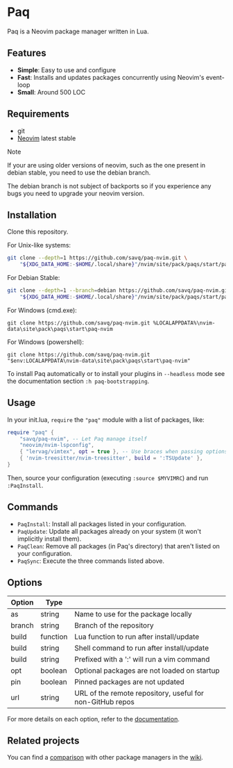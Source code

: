 # Paq

Paq is a Neovim package manager written in Lua.


## Features

- __Simple__: Easy to use and configure
- __Fast__:   Installs and updates packages concurrently using Neovim's event-loop
- __Small__:  Around 500 LOC


## Requirements

- git
- [Neovim](https://github.com/neovim/neovim) latest stable

> [!NOTE]
> If your are using older versions of neovim, such as the one present in debian
> stable, you need to use the debian branch.
> 
> The debian branch is not subject of backports so if you experience any bugs
> you need to upgrade your neovim version.

## Installation

Clone this repository.

For Unix-like systems:

```sh
git clone --depth=1 https://github.com/savq/paq-nvim.git \
    "${XDG_DATA_HOME:-$HOME/.local/share}"/nvim/site/pack/paqs/start/paq-nvim
```

For Debian Stable:

```sh
git clone --depth=1 --branch=debian https://github.com/savq/paq-nvim.git \
    "${XDG_DATA_HOME:-$HOME/.local/share}"/nvim/site/pack/paqs/start/paq-nvim
```

For Windows (cmd.exe):

```
git clone https://github.com/savq/paq-nvim.git %LOCALAPPDATA%\nvim-data\site\pack\paqs\start\paq-nvim
```

For Windows (powershell):

```
git clone https://github.com/savq/paq-nvim.git "$env:LOCALAPPDATA\nvim-data\site\pack\paqs\start\paq-nvim"
```

To install Paq automatically or to install your plugins in `--headless` mode
see the documentation section `:h paq-bootstrapping`.


## Usage

In your init.lua, `require` the `"paq"` module with a list of packages, like:

```lua
require "paq" {
    "savq/paq-nvim", -- Let Paq manage itself
    "neovim/nvim-lspconfig",
    { "lervag/vimtex", opt = true }, -- Use braces when passing options
    { 'nvim-treesitter/nvim-treesitter', build = ':TSUpdate' },
}
```

Then, source your configuration (executing `:source $MYVIMRC`) and run `:PaqInstall`.


## Commands

- `PaqInstall`: Install all packages listed in your configuration.
- `PaqUpdate`: Update all packages already on your system (it won't implicitly install them).
- `PaqClean`: Remove all packages (in Paq's directory) that aren't listed on your configuration.
- `PaqSync`: Execute the three commands listed above.


## Options

| Option | Type     |                                                           |
|--------|----------|-----------------------------------------------------------|
| as     | string   | Name to use for the package locally                       |
| branch | string   | Branch of the repository                                  |
| build  | function | Lua function to run after install/update                  |
| build  | string   | Shell command to run after install/update                 |
| build  | string   | Prefixed with a ':' will run a vim command                |
| opt    | boolean  | Optional packages are not loaded on startup               |
| pin    | boolean  | Pinned packages are not updated                           |
| url    | string   | URL of the remote repository, useful for non-GitHub repos |

For more details on each option, refer to the
[documentation](https://github.com/savq/paq-nvim/tree/master/doc/paq-nvim.txt).


## Related projects

You can find a [comparison](https://github.com/savq/paq-nvim/wiki/Comparisons)
with other package managers in the [wiki](https://github.com/savq/paq-nvim/wiki).
